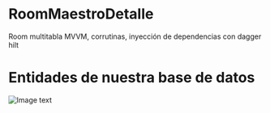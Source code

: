 # RoomMaestroDetalle
Room multitabla MVVM, corrutinas, inyección de dependencias con dagger hilt

# Entidades de nuestra base de datos

![Image text](https://github.com/programadorescs/RoomMaestroDetalle/blob/master/app/src/main/assets/ER_Pedido.png)
